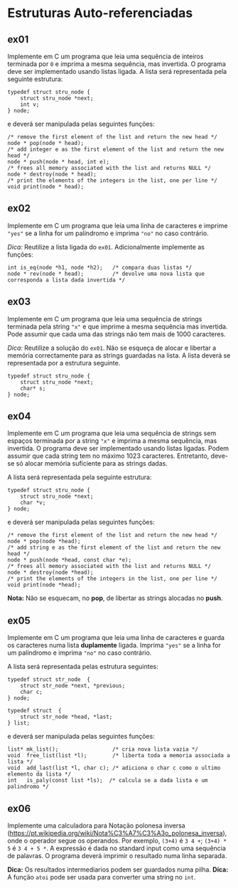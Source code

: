 # Estruturas Auto-referenciadas

## ex01

Implemente em C um programa que leia uma sequência de inteiros terminada por `0` e imprima a mesma sequência, mas invertida. O programa deve ser implementado usando listas ligada. A lista será representada pela seguinte estrutura:

    typedef struct stru_node {
        struct stru_node *next;
        int v;
    } node;

e deverá ser manipulada pelas seguintes funções:

    /* remove the first element of the list and return the new head */
    node * pop(node * head);
    /* add integer e as the first element of the list and return the new head */
    node * push(node * head, int e);
    /* frees all memory associated with the list and returns NULL */
    node * destroy(node * head);
    /* print the elements of the integers in the list, one per line */
    void print(node * head);

## ex02

Implemente em C um programa que leia uma linha de caracteres e imprime `"yes"` se a linha for um palíndromo e imprima `"no"` no caso contrário.

*Dica:* Reutilize a lista ligada do `ex01`. Adicionalmente implemente as funções:

    int is_eq(node *h1, node *h2);   /* compara duas listas */
    node * rev(node * head);         /* devolve uma nova lista que corresponda a lista dada invertida */

## ex03

Implemente em C um programa que leia uma sequência de strings terminada pela string `"x"` e que imprime a mesma sequência mas invertida. Pode assumir que cada uma das strings não tem mais de 1000 caracteres.

*Dica:* Reutilize a solução do `ex01`. Não se esqueça de alocar e libertar a memória correctamente para as strings guardadas na lista. A lista deverá se representada por a estrutura seguinte.

    typedef struct stru_node {
        struct stru_node *next;
        char* s;
    } node;

## ex04

Implemente em C um programa que leia uma sequência de strings sem espaços terminada por a string `"x"` e imprima a mesma sequência, mas invertida. O programa deve ser implementado usando listas ligadas. Podem assumir que cada string tem no máximo 1023 caracteres. Entretanto, deve-se só alocar memória suficiente para as strings dadas.

A lista será representada pela seguinte estrutura:

    typedef struct stru_node {
        struct stru_node *next;
        char *v;
    } node;

e deverá ser manipulada pelas seguintes funções:

    /* remove the first element of the list and return the new head */
    node * pop(node *head);
    /* add string e as the first element of the list and return the new head */
    node * push(node *head, const char *e);
    /* frees all memory associated with the list and returns NULL */
    node * destroy(node *head);
    /* print the elements of the integers in the list, one per line */
    void print(node *head);

**Nota:** Não se esquecam, no __pop__, de libertar as strings alocadas no __push__.

## ex05

Implemente em C um programa que leia uma linha de caracteres e guarda os caracteres numa lista __duplamente__ ligada.
Imprima `"yes"` se a linha for um palíndromo e imprima `"no"` no caso contrário.

A lista será representada pelas estrutura seguintes:

    typedef struct str_node  {
        struct str_node *next, *previous;
        char c;
    } node;

    typedef struct  {
        struct str_node *head, *last;
    } list;

e deverá ser manipulada pelas seguintes funções:

    list* mk_list();                 /* cria nova lista vazia */
    void  free_list(list *l);        /* liberta toda a memoria associada a lista */
    void  add_last(list *l, char c); /* adiciona o char c como o ultimo elemento da lista */
    int   is_paly(const list *ls);  /* calcula se a dada lista e um palindromo */

## ex06

Implemente uma calculadora para Notação polonesa inversa (https://pt.wikipedia.org/wiki/Nota%C3%A7%C3%A3o_polonesa_inversa),
onde  o operador segue os operandos. Por exemplo, `(3+4)` é `3 4 +`; `(3+4) * 5` é `3 4 + 5 *`.
A expressão é dada no standard input como uma sequência de palavras. O programa deverá imprimir o resultado numa linha separada. 

 
**Dica:** Os resultados intermediarios podem ser guardados numa pilha.
**Dica:** A função `atoi` pode ser usada para converter uma string no `int`.
